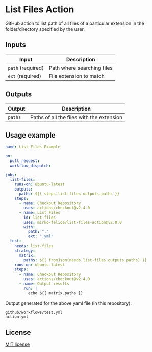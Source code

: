 # List Files Action

GitHub action to list path of all files of a particular extension in the folder/directory
specified by the user.

## Inputs
| Input             | Description                |
|-------------------|----------------------------|
| `path` (required) | Path where searching files |
| `ext`  (required) | File extension to match    |

## Outputs

| Output       | Description                               |
|--------------|-------------------------------------------|
| `paths`      | Paths of all the files with the extension |

## Usage example

```yaml
name: List Files Example

on:
  pull_request:
  workflow_dispatch:

jobs:
  list-files:
    runs-on: ubuntu-latest
    outputs:
      paths: ${{ steps.list-files.outputs.paths }}
    steps:
      - name: Checkout Repository
        uses: actions/checkout@v2.4.0
      - name: List Files
        id: list-files
        uses: mirko-felice/list-files-action@v2.0.0
        with:
          path: "."
          ext: ".yml"
  test:
    needs: list-files
    strategy:
      matrix:
        paths: ${{ fromJson(needs.list-files.outputs.paths) }}
    runs-on: ubuntu-latest
    steps:
      - name: Checkout Repository
        uses: actions/checkout@v2.4.0
      - name: Output results
        run: |
          echo ${{ matrix.paths }}
```
Output generated for the above yaml file (in this repository):

```shell
github/workflows/test.yml
action.yml
```

## License
[MIT license]

[MIT license]: LICENSE